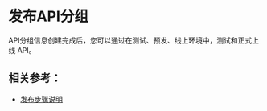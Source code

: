 # 发布API分组

API分组信息创建完成后，您可以通过在测试、预发、线上环境中，测试和正式上线 API。


##  相关参考：

- [发布步骤说明](../Operation-Guide/Create-Publish/Create-Publish.md)
